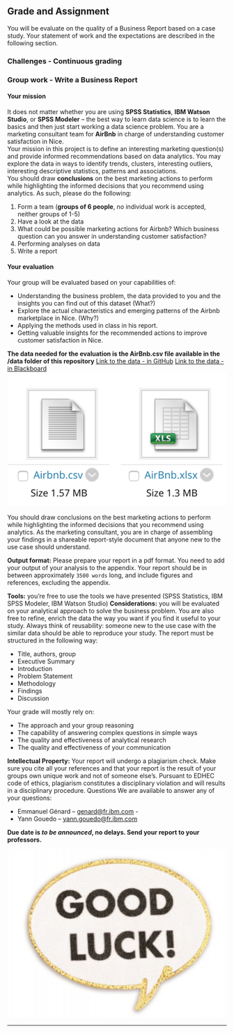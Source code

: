 ## Grade and Assignment
You will be evaluate on the quality of a Business Report based on a case study. Your statement of work and the expectations are described in the following section.

### Challenges - Continuous grading

### Group work - Write a Business Report
#### Your mission
It does not matter whether you are using **SPSS Statistics**, **IBM Watson Studio**, or **SPSS Modeler** – the best way to learn data science is to learn the basics and then just start working a data science problem.
You are a marketing consultant team for **AirBnb** in charge of understanding customer satisfaction in Nice.  
Your mission in this project is to define an interesting marketing question(s) and provide informed recommendations based on data analytics.
You may explore the data in ways to identify trends, clusters, interesting outliers, interesting descriptive statistics, patterns and associations.  
You should draw **conclusions** on the best marketing actions to perform while highlighting the informed decisions that you recommend using analytics. As such, please do the following:
1.	Form a team (**groups of 6 people**, no individual work is accepted, neither groups of 1-5)
2.	Have a look at the data
3.	What could be possible marketing actions for Airbnb? Which business question can you answer in understanding customer satisfaction?
4.	Performing analyses on data
5.	Write a report

#### Your evaluation
Your group will be evaluated based on your capabilities of:
+	Understanding the business problem, the data provided to you and the insights you can find out of this dataset (What?)
+	Explore the actual characteristics and emerging patterns of the Airbnb marketplace in Nice.  (Why?)
+	Applying the methods used in class in his report.
+	Getting valuable insights for the recommended actions to improve customer satisfaction in Nice.

**The data needed for the evaluation is the AirBnb.csv file available in the /data folder of this repository**
[Link to the data - in GitHub](/data)
[Link to the data - in Blackboard](https://learning.edhec.edu/webapps/cmsmain/webui/courses/20_EB4_NI_BBM_S1_ECO_MKG_3226/TP_Consumers_Insights_and_Big_Data/CaseStudy?action=frameset&subaction=view&uniq=-mkcm69)
![](assets/markdown-img-paste-20191014172404517.png)

You should draw conclusions on the best marketing actions to perform while highlighting the informed decisions that you recommend using analytics. As the marketing consultant, you are in charge of assembling your findings in a shareable report-style document that anyone new to the use case should understand.

**Output format:** Please prepare your report in a pdf format. You need to add your output of your analysis to the appendix. Your report should be in between approximately `3500 words` long, and include figures and references, excluding the appendix.  

**Tools:** you’re free to use the tools we have presented (SPSS Statistics, IBM SPSS Modeler, IBM Watson Studio)
**Considerations:** you will be evaluated on your analytical approach to solve the business problem.
You are also free to refine, enrich the data the way you want if you find it useful to your study.
Always think of reusability: someone new to the use case with the similar data should be able to reproduce your study.
The report must be structured in the following way:
+ Title, authors, group
+	Executive Summary
+	Introduction
+	Problem Statement
+	Methodology
+	Findings
+	Discussion

Your grade will mostly rely on:
+	The approach and your group reasoning
+	The capability of answering complex questions in simple ways
+ The quality and effectiveness of analytical research
+	The quality and effectiveness of your communication

**Intellectual Property:** Your report will undergo a plagiarism check. Make sure you cite all your references and that your report is the result of your groups own unique work and not of someone else’s. Pursuant to EDHEC code of ethics, plagiarism constitutes a disciplinary violation and will results in a disciplinary procedure.
Questions
We are available to answer any of your questions:
+	Emmanuel Génard – genard@fr.ibm.com -
+ Yann Gouedo – yann.gouedo@fr.ibm.com

**Due date is *to be announced*, no delays. Send your report to your professors.**  

![](assets/markdown-img-paste-20181121094836361.png)


---
